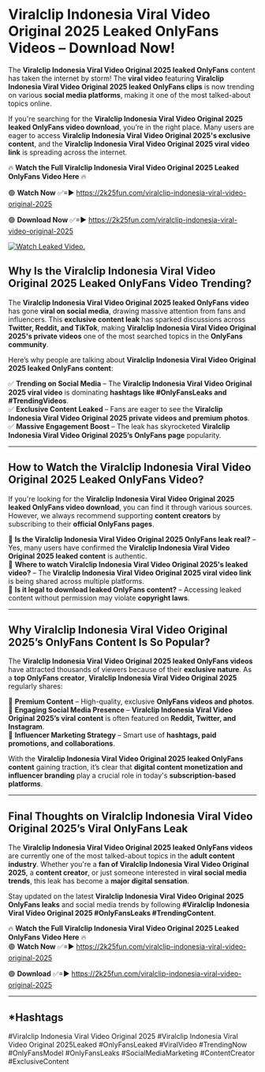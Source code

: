 # Viralclip Indonesia Viral Video Original 2025 Leaked OnlyFans Videos – Download Now!

The **Viralclip Indonesia Viral Video Original 2025 leaked OnlyFans** content has taken the internet by storm! The **viral video** featuring **Viralclip Indonesia Viral Video Original 2025 leaked OnlyFans clips** is now trending on various **social media platforms**, making it one of the most talked-about topics online.  

If you're searching for the **Viralclip Indonesia Viral Video Original 2025 leaked OnlyFans video download**, you’re in the right place. Many users are eager to access **Viralclip Indonesia Viral Video Original 2025's exclusive content**, and the **Viralclip Indonesia Viral Video Original 2025 viral video link** is spreading across the internet.  

🔥 **Watch the Full Viralclip Indonesia Viral Video Original 2025 Leaked OnlyFans Video Here** 🔥  

🟢 **Watch Now** ✅=► https://2k25fun.com/viralclip-indonesia-viral-video-original-2025

🟢 **Download Now** ✅=► https://2k25fun.com/viralclip-indonesia-viral-video-original-2025

[![Watch Leaked Video.](https://miro.medium.com/v2/resize:fit:828/format:webp/1*cilzJN44JGOrTw9NJCrNHA.gif "Watch Leaked Video")](https://2k25fun.com/viralclip-indonesia-viral-video-original-2025)

## **Why Is the Viralclip Indonesia Viral Video Original 2025 Leaked OnlyFans Video Trending?**  

The **Viralclip Indonesia Viral Video Original 2025 leaked OnlyFans video** has gone **viral on social media**, drawing massive attention from fans and influencers. This **exclusive content leak** has sparked discussions across **Twitter, Reddit, and TikTok**, making **Viralclip Indonesia Viral Video Original 2025's private videos** one of the most searched topics in the **OnlyFans community**.  

Here’s why people are talking about **Viralclip Indonesia Viral Video Original 2025 leaked OnlyFans content**:  

✅ **Trending on Social Media** – The **Viralclip Indonesia Viral Video Original 2025 viral video** is dominating **hashtags like #OnlyFansLeaks and #TrendingVideos**.  
✅ **Exclusive Content Leaked** – Fans are eager to see the **Viralclip Indonesia Viral Video Original 2025 private videos and premium photos**.  
✅ **Massive Engagement Boost** – The leak has skyrocketed **Viralclip Indonesia Viral Video Original 2025’s OnlyFans page** popularity.  

---

## **How to Watch the Viralclip Indonesia Viral Video Original 2025 Leaked OnlyFans Video?**  

If you're looking for the **Viralclip Indonesia Viral Video Original 2025 leaked OnlyFans video download**, you can find it through various sources. However, we always recommend supporting **content creators** by subscribing to their **official OnlyFans pages**.  

🔹 **Is the Viralclip Indonesia Viral Video Original 2025 OnlyFans leak real?** – Yes, many users have confirmed the **Viralclip Indonesia Viral Video Original 2025 leaked content** is authentic.  
🔹 **Where to watch Viralclip Indonesia Viral Video Original 2025's leaked video?** – The **Viralclip Indonesia Viral Video Original 2025 viral video link** is being shared across multiple platforms.  
🔹 **Is it legal to download leaked OnlyFans content?** – Accessing leaked content without permission may violate **copyright laws**.  

---

## **Why Viralclip Indonesia Viral Video Original 2025’s OnlyFans Content Is So Popular?**  

The **Viralclip Indonesia Viral Video Original 2025 leaked OnlyFans videos** have attracted thousands of viewers because of their **exclusive nature**. As a **top OnlyFans creator**, **Viralclip Indonesia Viral Video Original 2025** regularly shares:  

📌 **Premium Content** – High-quality, exclusive **OnlyFans videos and photos**.  
📌 **Engaging Social Media Presence** – **Viralclip Indonesia Viral Video Original 2025’s viral content** is often featured on **Reddit, Twitter, and Instagram**.  
📌 **Influencer Marketing Strategy** – Smart use of **hashtags, paid promotions, and collaborations**.  

With the **Viralclip Indonesia Viral Video Original 2025 leaked OnlyFans content** gaining traction, it’s clear that **digital content monetization and influencer branding** play a crucial role in today's **subscription-based platforms**.  

---

## **Final Thoughts on Viralclip Indonesia Viral Video Original 2025’s Viral OnlyFans Leak**  

The **Viralclip Indonesia Viral Video Original 2025 leaked OnlyFans videos** are currently one of the most talked-about topics in the **adult content industry**. Whether you're a **fan of Viralclip Indonesia Viral Video Original 2025**, a **content creator**, or just someone interested in **viral social media trends**, this leak has become a **major digital sensation**.  

Stay updated on the latest **Viralclip Indonesia Viral Video Original 2025 OnlyFans leaks** and social media trends by following **#Viralclip Indonesia Viral Video Original 2025 #OnlyFansLeaks #TrendingContent**.  

🔥 **Watch the Full Viralclip Indonesia Viral Video Original 2025 Leaked OnlyFans Video Here** 🔥  
🟢 **Watch Now** ✅=► https://2k25fun.com/viralclip-indonesia-viral-video-original-2025

🟢 **Download** ✅=► https://2k25fun.com/viralclip-indonesia-viral-video-original-2025

---

## *Hashtags
#Viralclip Indonesia Viral Video Original 2025 #Viralclip Indonesia Viral Video Original 2025Leaked #OnlyFansLeaked #ViralVideo #TrendingNow #OnlyFansModel #OnlyFansLeaks #SocialMediaMarketing #ContentCreator #ExclusiveContent  